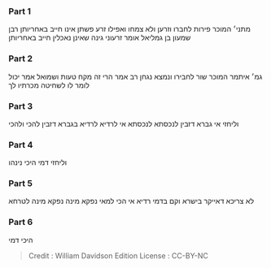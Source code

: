 
### Part 1
מתני׳ המוכר פירות לחברו וזרען ולא צמחו ואפילו זרע פשתן אינו חייב באחריותן רבן שמעון בן גמליאל אומר זרעוני גינה שאינן נאכלין חייב באחריותן

### Part 2
גמ׳ איתמר המוכר שור לחבירו ונמצא נגחן רב אמר הרי זה מקח טעות ושמואל אמר יכול לומר לו לשחיטה מכרתיו לך

### Part 3
וליחזי אי גברא דזבין לנכסתא לנכסתא אי לרדיא לרדיא בגברא דזבין להכי ולהכי

### Part 4
וליחזי דמי היכי נינהו

### Part 5
לא צריכא דאייקר בישרא וקם בדמי רדיא אי הכי למאי נפקא מינה נפקא מינה לטרחא

### Part 6
היכי דמי

>Credit : William Davidson Edition
>License : CC-BY-NC